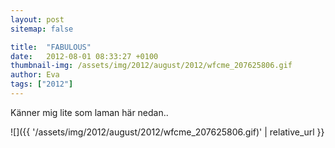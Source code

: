 ```yaml
---
layout: post
sitemap: false

title:  "FABULOUS"
date:   2012-08-01 08:33:27 +0100
thumbnail-img: /assets/img/2012/august/2012/wfcme_207625806.gif
author: Eva
tags: ["2012"]
---
```


Känner mig lite som laman här nedan..

![]({{ '/assets/img/2012/august/2012/wfcme_207625806.gif)'  | relative_url }}

